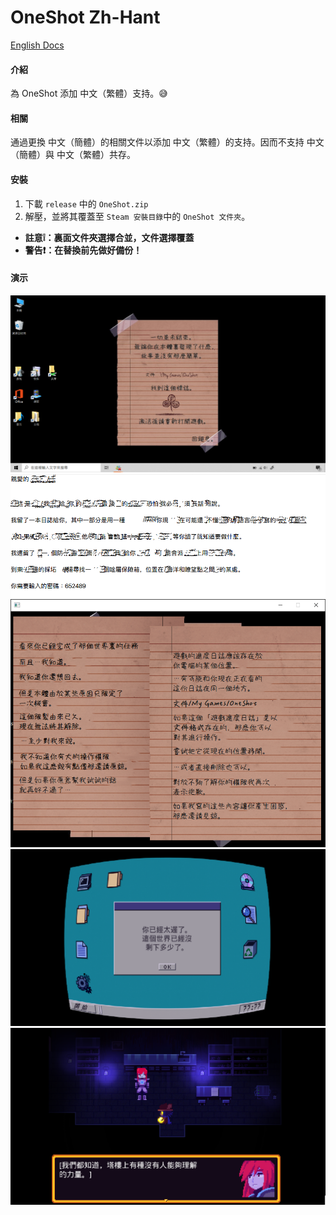 # OneShot Zh-Hant

[English Docs](https://github.com/WindowsShould/OneShot-Zh-Hant/blob/master/README_en.us.md)
#### 介紹
為 OneShot 添加 中文（繁體）支持。😅

#### 相關
通過更換 中文（簡體）的相關文件以添加 中文（繁體）的支持。因而不支持 中文（簡體）與 中文（繁體）共存。 
#### 安裝

1.  下載 `release` 中的 `OneShot.zip`
2.  解壓，並將其覆蓋至 `Steam 安裝目錄`中的 `OneShot 文件夾`。
- **註意❕：裏面文件夾選擇合並，文件選擇覆蓋** 
- **警告❗：在替換前先做好備份！** 

#### 演示

![前往塔樓前被變更的電腦壁紙](photodemo1.PNG)
![來自世界機器的文本](demo2.PNG)
![The Author 的提醒](demo3.PNG)
![世界機器的提醒](demot4.png)
![Niko 與 silver 的交談](demo5.png)
